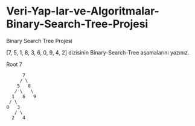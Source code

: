 # Veri-Yap-lar-ve-Algoritmalar-Binary-Search-Tree-Projesi
Binary Search Tree Projesi

[7, 5, 1, 8, 3, 6, 0, 9, 4, 2] dizisinin Binary-Search-Tree aşamalarını yazınız.


Root 7

          7
         / \
        5   8
       / \   \  
      1   6   9
     / \   
    0   3 
       / \
      2   4      
